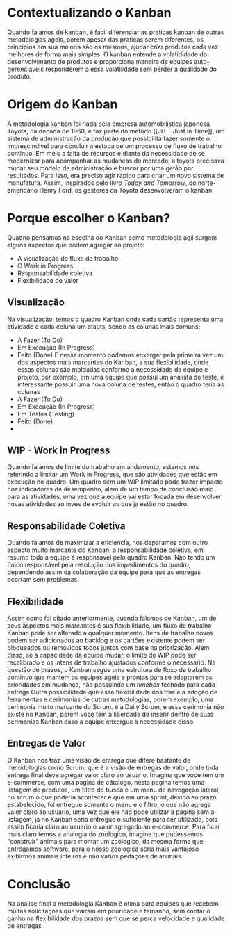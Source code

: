 # Contextualizando o Kanban
Quando falamos de kanban, é facil diferenciar as praticas kanban de outras metodologias ageis, porem apesar das praticas serem diferentes, os principios em sua maioria são os mesmos, ajudar criar produtos cada vez melhores de forma mais simples.
O kanban entende a volatididade do desenvolvimento de produtos e proporciona maneira de equipes auto-gerenciaveis responderem a essa volatilidade sem perder a qualidade do produto.

# Origem do Kanban
A metodologia kanban foi riada pela empresa automobilistica japonesa Toyota, na decada de 1960, e faz parte do metodo [[JIT - Just in Time]], um sistema de administração da produção que possibilita fazer somente o imprescindivel para concluir a estapa de um processo de fluxo de trabalho continuo.
Em meio a falta de recursos e diante da necessidade de se modernizar para acompanhar as mudanças do mercado, a toyota precisava mudar seu modelo de administração e buscar por uma getão por resultados. Para isso, era preciso agir rapido para criar um novo sistema de manufatura. Assim, inspirados pelo livro *Today and Tomorrow*, do norte-americano Henry Ford, os gestores da Toyota desenvolveram o kanban

# Porque escolher o Kanban?
Quadno pensamos na escolha do Kanban como metodologia agil surgem alguns aspectos que podem agregar ao projeto:
- A visualização do fluxo de trabalho
- O Work in Progress
- Responsabilidade coletiva
- Flexibilidade de valor

## Visualização
Na visualização, temos o quadro Kanban onde cada cartão representa uma atividade e cada coluna um stauts, sendo as colunas mais comuns:
- A Fazer (To Do)
- Em Execução (In Progress)
- Feito (Done)
E nesse momento podemos enxergar pela primeira vez um dos aspectos mais marcantes do Kanban, a sua flexibilidade, onde essas colunas são moldadas conforme a necessidade da equipe e projeto, por exemplo, em uma equipe que possui um analista de teste, é interessante possuir uma nova coluna de testes, então o quadro teria as colunas
- A Fazer (To Do)
- Em Execução (In Progress)
- Em Testes (Testing)
- Feito (Done)
- 
## WIP - Work in Progress
Quando falamos de limite do trabalho em andamento, estamos nos referindo a limitar um Work in Progress, que são atividades que estão em execução no quadro. Um quadro sem um WIP limitado pode trazer impacto nos indicadores de desempenho, alem de um tempo de conclusão maio para as atividades, uma vez que a equipe vai estar focada em desenvolver novas atividades ao inves de evoluir as que ja estão no quadro.

## Responsabilidade Coletiva
Quando falamos de maximizar a eficiencia, nos deparamos com outro aspecto muito marcante do Kanban, a responsabilidade coletiva, em resumo toda a equipe é responsavel pelo quadro Kanban. Não tendo um único responsável pela resolução dos impedimentos do quadro, dependendo assim da colaboração da equipe para que as entregas ocorram sem problemas.

## Flexibilidade
Assim como foi citado anteriormente, quando falamos de Kanban, um de seus aspectos mais marcantes é sua flexibilidade, um fluxo de trabalho Kanban pode ser alterado a qualquer momento. Itens de trabalho novos podem ser adicionados ao backlog e os cartões existente podem ser bloqueados ou removidos todos juntos com base na priorização. Alem disso, se a capacidade da equipe mudar, o limite de WIP pode ser recalibrado e os intens de trabalho ajustados conforme o necessario.
Na questão de prazos, o Kanban segue uma estrutura de fluxo de trabalho continuo que mantem as equipes ageis e prontas para se adaptarem as prioridades em mudança, não possuindo um *timebox* fechado para cada entrega
Outra possibilidade que essa flexibilidade nos tras é a adoção de ferramentas e cerimonias de outras metodologias, porem exemplo, uma cerimonia muito marcante do Scrum, é a Daily Scrum, e essa cerimonia não existe no Kanban, porem voce tem a liberdade de inserir dentro de suas cerimonias Kanban caso a equipe enxergue a necessidade disso.

## Entregas de Valor
O Kanban nos traz uma visão de entrega que difere bastante de metodologias como Scrum, que é a visão de entregas de valor, onde toda entrega final deve agregar valor claro ao usuario.
Imagina que voce tem um e-commerce, com uma pagina de cátalogo, nesta pagina temos uma listagem de produtos, um filtro de busca e um menu de navegação lateral, no scrum o que poderia acontecer é que em uma sprint, devido ao prazo estabelecido, foi entregue somente o menu e o filtro, o que não agrega valor claro ao usuario, uma vez que ele não pode utilizar a pagina sem a listagem, já no Kanban seria entregue o suficiente para ser utilizado, pois assim ficaria claro ao usuario o valor agregado ao e-commerce.
Para ficar mais claro temos a analogia do zoologico, imagine que pudessemos "construir" animais para montar um zoologico, da mesma forma que entregamos software, para o nosso zoologica seria mais vantajoso exibirmos animais inteiros e não varios pedações de animais.

# Conclusão
Na analise final a metodologia Kanban é ótima para equipes que recebem muitas solicitações que vairam em prioridade e tamanho, sem contar o ganho na flexibilidade dos prazos sem que se perca velocidade e qualidade de entregas